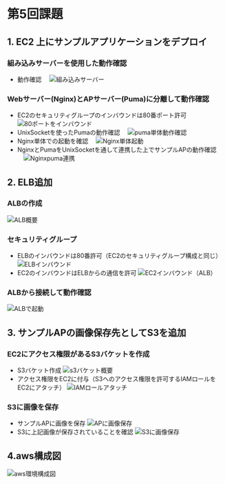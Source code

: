 # 第5回課題
## 1. EC2 上にサンプルアプリケーションをデプロイ
### 組み込みサーバーを使用した動作確認
 - 動作確認
 　![組み込みサーバー](/images/lecture.05/01_existingpuma_startapweb.png)

### Webサーバー(Nginx)とAPサーバー(Puma)に分離して動作確認
 - EC2のセキュリティグループのインバウンドは80番ポート許可
 　![80ポートをインバウンド](/images/lecture.05/02_ec2sec_in_allow80port.png)
 - UnixSocketを使ったPumaの動作確認
 　![puma単体動作確認](/images/lecture.05/02_puma_unixsock_connectap.png)
 - Nginx単体での起動を確認
 　![Nginx単体起動](/images/lecture.05/02_nginx_startup.png)
 - NginxとPumaをUnixSocketを通して連携した上でサンプルAPの動作確認
 　![Nginxpuma連携](/images/lecture.05/02_nginxpuma_connectap.png)

## 2. ELB追加
### ALBの作成
   ![ALB概要](/images/lecture.05/03_alb_setting.png)

### セキュリティグループ
 - ELBのインバウンドは80番許可（EC2のセキュリティグループ構成と同じ）
   ![ELBインバウンド](/images/lecture.05/03_elbsec_in_allow80port.png)
 - EC2のインバウンドはELBからの通信を許可
   ![EC2インバウンド（ALB）](/images/lecture.05/03_ec2sec_in_allowELB.png)

### ALBから接続して動作確認
   ![ALBで起動](/images/lecture.05/03_alb_nginxpuma_apconnect.png)
   
## 3. サンプルAPの画像保存先としてS3を追加
### EC2にアクセス権限があるS3バケットを作成
 - S3バケット作成
   ![s3バケット概要](/images/lecture.05/04_s3backet_cre.png)
 - アクセス権限をEC2に付与（S3へのアクセス権限を許可するIAMロールをEC2にアタッチ）
   ![IAMロールアタッチ](/images/lecture.05/04_s3role_attach_ec2.png)

### S3に画像を保存
 - サンプルAPに画像を保存
   ![APに画像保存](/images/lecture.05/04_imagesave_onbrowserap.png)
 - S3に上記画像が保存されていることを確認
   ![S3に画像保存](/images/lecture.05/04_s3bucket_download.png)

## 4.aws構成図  
   ![aws環境構成図](/images/lecture.05/05_lesson05sad.drawio.png)